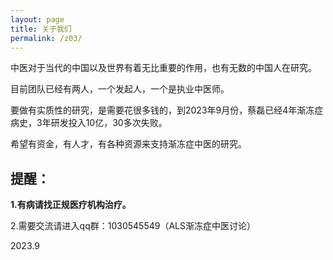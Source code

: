 ```yaml
---
layout: page
title: 关于我们
permalink: /z03/
---
```

中医对于当代的中国以及世界有着无比重要的作用，也有无数的中国人在研究。

目前团队已经有两人，一个发起人，一个是执业中医师。

要做有实质性的研究，是需要花很多钱的，到2023年9月份，蔡磊已经4年渐冻症病史，3年研发投入10亿，30多次失败。

希望有资金，有人才，有各种资源来支持渐冻症中医的研究。




## 提醒：

**1.有病请找正规医疗机构治疗。**

2.需要交流请进入qq群：1030545549（ALS渐冻症中医讨论）

2023.9
